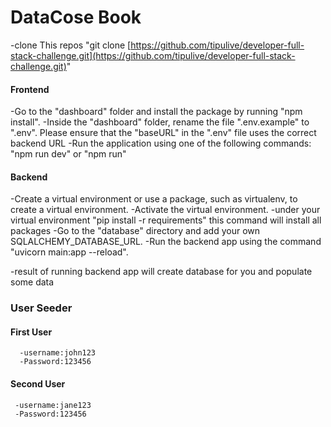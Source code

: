 # DataCose Book

-clone This repos "git clone [https://github.com/tipulive/developer-full-stack-challenge.git](https://github.com/tipulive/developer-full-stack-challenge.git)"

#### Frontend
 -Go to the "dashboard" folder and install the package by running "npm install".
 -Inside the "dashboard" folder, rename the file ".env.example" to ".env". Please ensure that the "baseURL" in the ".env" file uses the correct backend URL 
 -Run the application using one of the following commands: "npm run dev" or "npm run"


#### Backend 
 -Create a virtual environment or use a package, such as virtualenv, to create a virtual environment.
 -Activate the virtual environment.
 -under your virtual environment  "pip install -r requirements" this command will install all packages 
 -Go to the "database" directory and add your own SQLALCHEMY_DATABASE_URL.
 -Run the backend app using the command "uvicorn main:app --reload".  

 -result of running backend app will create database for you and populate some data

 ### User Seeder 
   #### First User
      -username:john123
      -Password:123456

   #### Second User
     -username:jane123
     -Password:123456






   

